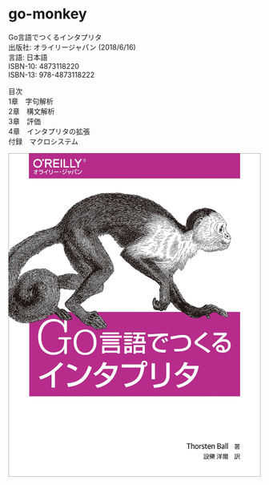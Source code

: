 # go-monkey
Go言語でつくるインタプリタ  
出版社: オライリージャパン (2018/6/16)  
言語: 日本語  
ISBN-10: 4873118220  
ISBN-13: 978-4873118222  

目次  
1章　字句解析  
2章　構文解析  
3章　評価  
4章　インタプリタの拡張  
付録　マクロシステム  

![go_monkey](https://github.com/chc1129/image/blob/master/writingAnInterpreterInGo/go_make_int.png)

